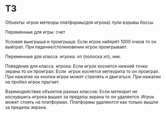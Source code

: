 # ТЗ
Объекты:
игрок
метеоры
платформы(для игрока)
пули
взрывы
боссы

Переменные для игры:
счет

Условия выигрыша и проигрыша:
Если игрок наберёт 1000 очков то он выйграл.
При падение/столкновении игрок проигрывает.

Переменные для класса  игрока:
хп (полоска хп), ник.


Поведение для класса  игрока:
Если игрок коснется нижней точки экрана то он проиграл.
Если  игрок коснется метеорита то он проиграл.
При нажатие на кнопки игрок может стрелять и двигаться.
При нажатии на пробел игрок прыгает. 


Взаимодействие объектов разных классов:
Если метеорит не коснувшись игрока вышел за пределы экрана то он удаляется.
Игрок может стоять на платформах.
Платформы удаляются как только вышли за пределы экрана.


